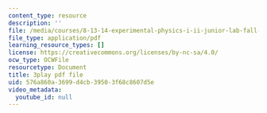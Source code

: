 ```yaml
---
content_type: resource
description: ''
file: /media/courses/8-13-14-experimental-physics-i-ii-junior-lab-fall-2016-spring-2017/576a860a3699d4cb39503f68c8607d5e_57uqU8G_z0E.pdf
file_type: application/pdf
learning_resource_types: []
license: https://creativecommons.org/licenses/by-nc-sa/4.0/
ocw_type: OCWFile
resourcetype: Document
title: 3play pdf file
uid: 576a860a-3699-d4cb-3950-3f68c8607d5e
video_metadata:
  youtube_id: null
---
```

